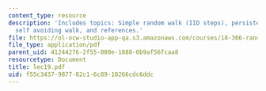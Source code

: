 ```yaml
---
content_type: resource
description: 'Includes topics: Simple random walk (IID steps), persistent random walk,
  self avoiding walk, and references.'
file: https://ol-ocw-studio-app-qa.s3.amazonaws.com/courses/18-366-random-walks-and-diffusion-fall-2006/f55c3437987782c16c8910266cdc6ddc_lec19.pdf
file_type: application/pdf
parent_uid: 41244276-2f55-080e-1888-0b9af56fcaa8
resourcetype: Document
title: lec19.pdf
uid: f55c3437-9877-82c1-6c89-10266cdc6ddc
---
```

